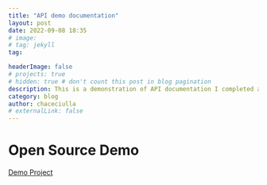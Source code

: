```yaml
---
title: "API demo documentation"
layout: post
date: 2022-09-08 18:35
# image: 
# tag: jekyll
tag: 

headerImage: false
# projects: true
# hidden: true # don't count this post in blog pagination
description: This is a demonstration of API documentation I completed as part of an online course.
category: blog
author: chaceciulla
# externalLink: false
---
```

# Open Source Demo

[Demo Project](https://github.com/caciulla/Swagger_OpenAPI_demo/blob/trunk/openweathermap.yml)

